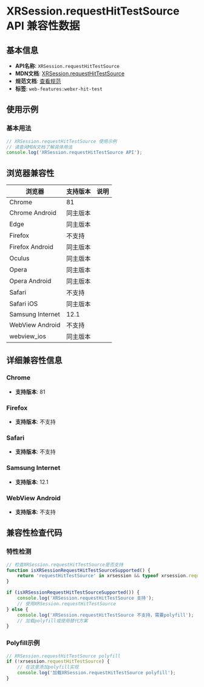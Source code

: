 # XRSession.requestHitTestSource API 兼容性数据

## 基本信息

- **API名称**: `XRSession.requestHitTestSource`
- **MDN文档**: [XRSession.requestHitTestSource](https://developer.mozilla.org/docs/Web/API/XRSession/requestHitTestSource)
- **规范文档**: [查看规范](https://immersive-web.github.io/hit-test/#dom-xrsession-requesthittestsource)
- **标签**: `web-features:webxr-hit-test`

## 使用示例

### 基本用法

```javascript
// XRSession.requestHitTestSource 使用示例
// 请查阅MDN文档了解具体用法
console.log('XRSession.requestHitTestSource API');
```

## 浏览器兼容性

| 浏览器 | 支持版本 | 说明 |
|--------|----------|------|
| Chrome | 81 |  |
| Chrome Android | 同主版本 |  |
| Edge | 同主版本 |  |
| Firefox | 不支持 |  |
| Firefox Android | 同主版本 |  |
| Oculus | 同主版本 |  |
| Opera | 同主版本 |  |
| Opera Android | 同主版本 |  |
| Safari | 不支持 |  |
| Safari iOS | 同主版本 |  |
| Samsung Internet | 12.1 |  |
| WebView Android | 不支持 |  |
| webview_ios | 同主版本 |  |

## 详细兼容性信息

### Chrome

- **支持版本**: 81

### Firefox

- **支持版本**: 不支持

### Safari

- **支持版本**: 不支持

### Samsung Internet

- **支持版本**: 12.1

### WebView Android

- **支持版本**: 不支持

## 兼容性检查代码

### 特性检测

```javascript
// 检查XRSession.requestHitTestSource是否支持
function isXRSessionRequestHitTestSourceSupported() {
    return 'requestHitTestSource' in xrsession && typeof xrsession.requestHitTestSource === 'function';
}

if (isXRSessionRequestHitTestSourceSupported()) {
    console.log('XRSession.requestHitTestSource 支持');
    // 使用XRSession.requestHitTestSource
} else {
    console.log('XRSession.requestHitTestSource 不支持，需要polyfill');
    // 加载polyfill或使用替代方案
}
```

### Polyfill示例

```javascript
// XRSession.requestHitTestSource polyfill
if (!xrsession.requestHitTestSource) {
    // 在这里添加polyfill实现
    console.log('加载XRSession.requestHitTestSource polyfill');
}
```

